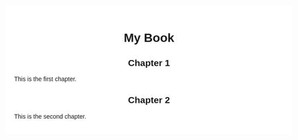 <style>
body {
  font-family: Arial, sans-serif;
  max-width: 800px;
  margin: 0 auto;
}

#table-of-contents {
  float: left;
  width: 20%;
  padding: 20px;
  background-color: lightgray;
}

#table-of-contents h2 {
  text-align: center;
}

#content {
  float: right;
  width: 78%;
  padding: 20px;
  background-color: white;
}

#table-of-contents a {
  display: block;
  margin-bottom: 20px;
  text-decoration: none;
  color: black;
}

#table-of-contents a:hover {
  background-color: gray;
}

h1, h2, h3 {
  text-align: center;
}
</style>

<div id="content">
  <h1>My Book</h1>
  
  <h2 id="chapter-1">Chapter 1</h2>
  <p>This is the first chapter.</p>
  
  <h2 id="chapter-2">Chapter 2</h2>
  <p>This is the second chapter.</p>
</div>
